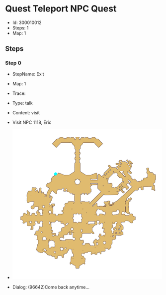 # Quest Teleport NPC Quest

- Id: 300010012
- Steps: 1
- Map: 1

## Steps

### Step 0
- StepName:  Exit
- Map:  1
- Trace:  
- Type:  talk
- Content:  visit
- Visit NPC 1118, Eric

- ![images/300010012_0.png](images/300010012_0.png)
- Dialog: (96642)Come back anytime...


